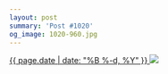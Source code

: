 ```yaml
---
layout: post
summary: 'Post #1020'
og_image: 1020-960.jpg
---
```


<p>
 <time>
  <a href="/1020">
   {{ page.date | date: "%B %-d, %Y" }}
  </a>
 </time>
 <a href="/1020">
  <img sizes="(min-width: 700px) 50vw, calc(100vw - 2rem)" src="{{ site.assets_url }}/1020-480.jpg" srcset="{{ site.assets_url }}/1020-240.jpg 240w, {{ site.assets_url }}/1020-480.jpg 480w, {{ site.assets_url }}/1020-720.jpg 720w, {{ site.assets_url }}/1020-960.jpg 960w"/>
 </a>
</p>

